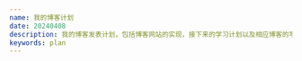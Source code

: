 ```yaml
---
name: 我的博客计划
date: 20240408
description: 我的博客发表计划，包括博客网站的实现，接下来的学习计划以及相应博客的写作
keywords: plan
---
```



